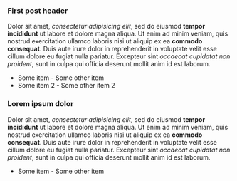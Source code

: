 ﻿---
Author: Jeroen Wijdeven
Date: 2013-10-20
Title: First post
Layout: Custom
---

### First post header
Dolor sit amet, _consectetur adipisicing elit_, sed do eiusmod **tempor incididunt** ut labore et dolore magna aliqua. Ut enim ad minim veniam, quis nostrud exercitation ullamco laboris nisi ut aliquip ex ea **commodo consequat**. Duis aute irure dolor in reprehenderit in voluptate velit esse cillum dolore eu fugiat nulla pariatur. Excepteur sint _occaecat cupidatat non proident_, sunt in culpa qui officia deserunt mollit anim id est laborum.

- Some item - Some other item
- Some item 2 - Some other item 2

### Lorem ipsum dolor 
Dolor sit amet, _consectetur adipisicing elit_, sed do eiusmod **tempor incididunt** ut labore et dolore magna aliqua. Ut enim ad minim veniam, quis nostrud exercitation ullamco laboris nisi ut aliquip ex ea **commodo consequat**. Duis aute irure dolor in reprehenderit in voluptate velit esse cillum dolore eu fugiat nulla pariatur. Excepteur sint _occaecat cupidatat non proident_, sunt in culpa qui officia deserunt mollit anim id est laborum.

- Some item - Some other item